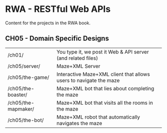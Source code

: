 RWA - RESTful Web APIs
======================

Content for the projects in the RWA book.


CH05 - Domain Specific Designs
------------------------------
<table>
    <tr>
        <td>/ch01/</td>
        <td>You type it, we post it Web & API server (and related files)</td>
    </tr>
    <tr>
        <td>/ch05/server/</td>
        <td>Maze+XML Server</td>
    </tr>
    <tr>
        <td>/ch05/the-game/</td>
        <td>Interactive Maze+XML client that allows users to navigate the maze</td>
    </tr>
    <tr>
        <td>/ch05/the-boaster/</td>
        <td>Maze+XML bot that lies about completing the maze</td>
    </tr>
    <tr>
        <td>/ch05/the-mapmaker/</td>
        <td>Maze+XML bot that visits all the rooms in the maze</td>
    <tr>
        <td>/ch05/the-bot/</td>
        <td>Maze+XML robot that automatically navigates the maze</td>
    </tr>
</table>

